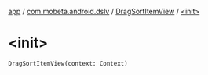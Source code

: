 [app](../../index.md) / [com.mobeta.android.dslv](../index.md) / [DragSortItemView](index.md) / [&lt;init&gt;](.)

# &lt;init&gt;

`DragSortItemView(context: Context)`